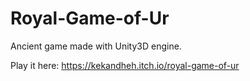 # Royal-Game-of-Ur
Ancient game made with Unity3D engine.

Play it here: https://kekandheh.itch.io/royal-game-of-ur
